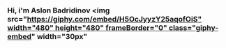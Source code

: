 ### Hi,  i'm Aslon Badridinov <img src="[https://giphy.com/embed/H5OcJyyzY25aqofOiS" width="480" height="480" frameBorder="0" class="giphy-embed](https://media4.giphy.com/media/26xBwdIuRJiAIqHwA/giphy.gif?cid=ecf05e47qj2nf1uj5etfna7ewzr5q91mpxf5x5qt0ncmavyb&rid=giphy.gif&ct=g)" width="30px"
